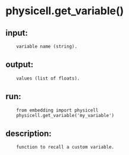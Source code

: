 # physicell.get_variable()

## input:
```
    variable name (string).

```

## output:
```
    values (list of floats).

```

## run:
```
    from embedding import physicell
    physicell.get_variable('my_variable')

```

## description:
```
    function to recall a custom variable.
```